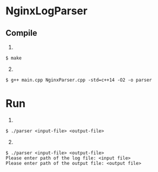 # NginxLogParser

## Compile

1)
```
$ make
```

2)
```
$ g++ main.cpp NginxParser.cpp -std=c++14 -O2 -o parser
```

# Run
1)
```
$ ./parser <input-file> <output-file>
```

2)
```
$ ./parser <input-file> <output-file>
Please enter path of the log file: <input file>
Please enter path of the output file: <output file>
```
